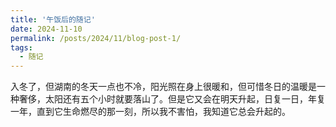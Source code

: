 ```yaml
---
title: '午饭后的随记'
date: 2024-11-10
permalink: /posts/2024/11/blog-post-1/
tags:
  - 随记
---
```


入冬了，但湖南的冬天一点也不冷，阳光照在身上很暖和，但可惜冬日的温暖是一种奢侈，太阳还有五个小时就要落山了。但是它又会在明天升起，日复一日，年复一年，直到它生命燃尽的那一刻，所以我不害怕，我知道它总会升起的。